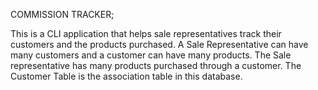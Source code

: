 COMMISSION TRACKER;

This is a CLI application that helps sale representatives track their customers and the products purchased.
A Sale Representative can have many customers and a customer can have many products.
The Sale representative has many products purchased through a customer.
The Customer Table is the association table in this database.
